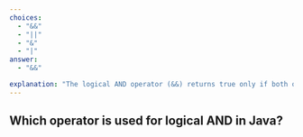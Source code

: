 ```yaml
---
choices:
  - "&&"
  - "||"
  - "&"
  - "|"
answer:
  - "&&"

explanation: "The logical AND operator (&&) returns true only if both operands are true."
---
```


## Which operator is used for logical AND in Java?
